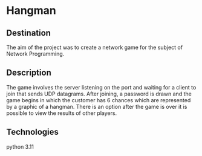 # Hangman
## Destination
The aim of the project was to create a network game for the subject of Network Programming.

## Description
The game involves the server listening on the port and waiting for a client to join that sends UDP datagrams. After joining, a password is drawn and the game begins in which the customer has 6 chances which are represented by a graphic of a hangman. There is an option after the game is over it is possible to view the results of other players.

## Technologies
python 3.11
